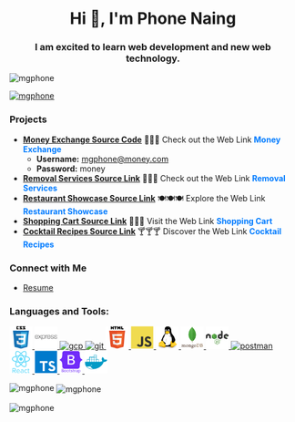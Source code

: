 <h1 align="center">Hi 👋, I'm Phone Naing</h1>
<h3 align="center">I am excited to learn web development and new web technology.</h3>

<p align="left"> <img src="https://komarev.com/ghpvc/?username=mgphone&label=Profile%20views&color=0e75b6&style=flat" alt="mgphone" /> </p>

<p align="left"> <a href="https://github.com/ryo-ma/github-profile-trophy"><img src="https://github-profile-trophy.vercel.app/?username=mgphone&title=Repositories,Followers,Experience,PullRequest,Commits" alt="mgphone" /></a> </p>


### Projects

- [**Money Exchange Source Code**](https://github.com/Mgphone/SuperMarketBE) 💸💸💸 Check out the Web Link <a href="https://super-market-frontend.vercel.app/" target="_blank" style="text-decoration: none; color: #007bff; font-weight: bold;">Money Exchange</a>
  - **Username:** mgphone@money.com
  - **Password:** money
- [**Removal Services Source Link**](https://github.com/Mgphone/TurboRemoval) 🚌🚌🚌 Check out the Web Link <a href="https://turboremovals.co.uk/" target="_blank" style="text-decoration: none; color: #007bff; font-weight: bold;">Removal Services</a>
- [**Restaurant Showcase Source Link**](https://github.com/Mgphone/AsiaReact) 🍽️🍽️🍽️ Explore the Web Link <a href="https://asia-villa.co.uk" target="_blank" style="text-decoration: none; color: #007bff; font-weight: bold;">Restaurant Showcase</a>
- [**Shopping Cart Source Link**](https://github.com/Mgphone/-asiacart-) 🛒🛒🛒 Visit the Web Link <a href="https://mgphoneshopping.onrender.com/" target="_blank" style="text-decoration: none; color: #007bff; font-weight: bold;">Shopping Cart</a>
- [**Cocktail Recipes Source Link**](https://github.com/Mgphone/mgphonecocktail) 🍸🍸🍸 Discover the Web Link <a href="https://mgphonecocktails.netlify.app/" target="_blank" style="text-decoration: none; color: #007bff; font-weight: bold;">Cocktail Recipes</a>



### Connect with Me
- [Resume](https://resume-mgphone.vercel.app/)



<h3 align="left">Languages and Tools:</h3>
<p align="left">  
  <a href="https://www.w3schools.com/css/" target="_blank" rel="noreferrer"> <img src="https://raw.githubusercontent.com/devicons/devicon/master/icons/css3/css3-original-wordmark.svg" alt="css3" width="40" height="40"/> </a> 
  <a href="https://expressjs.com" target="_blank" rel="noreferrer"> <img src="https://raw.githubusercontent.com/devicons/devicon/master/icons/express/express-original-wordmark.svg" alt="express" width="40" height="40"/> </a> 
  <a href="https://cloud.google.com" target="_blank" rel="noreferrer"> <img src="https://www.vectorlogo.zone/logos/google_cloud/google_cloud-icon.svg" alt="gcp" width="40" height="40"/> </a> 
  <a href="https://git-scm.com/" target="_blank" rel="noreferrer"> <img src="https://www.vectorlogo.zone/logos/git-scm/git-scm-icon.svg" alt="git" width="40" height="40"/> </a> 
  <a href="https://www.w3.org/html/" target="_blank" rel="noreferrer"> <img src="https://raw.githubusercontent.com/devicons/devicon/master/icons/html5/html5-original-wordmark.svg" alt="html5" width="40" height="40"/> </a> 
  <a href="https://developer.mozilla.org/en-US/docs/Web/JavaScript" target="_blank" rel="noreferrer"> <img src="https://raw.githubusercontent.com/devicons/devicon/master/icons/javascript/javascript-original.svg" alt="javascript" width="40" height="40"/> </a> 
  <a href="https://www.linux.org/" target="_blank" rel="noreferrer"> <img src="https://raw.githubusercontent.com/devicons/devicon/master/icons/linux/linux-original.svg" alt="linux" width="40" height="40"/> </a> 
  <a href="https://www.mongodb.com/" target="_blank" rel="noreferrer"> <img src="https://raw.githubusercontent.com/devicons/devicon/master/icons/mongodb/mongodb-original-wordmark.svg" alt="mongodb" width="40" height="40"/> </a> 
  <a href="https://nodejs.org" target="_blank" rel="noreferrer"> <img src="https://raw.githubusercontent.com/devicons/devicon/master/icons/nodejs/nodejs-original-wordmark.svg" alt="nodejs" width="40" height="40"/> </a> 
  <a href="https://postman.com" target="_blank" rel="noreferrer"> <img src="https://www.vectorlogo.zone/logos/getpostman/getpostman-icon.svg" alt="postman" width="40" height="40"/> </a> 
  <a href="https://reactjs.org/" target="_blank" rel="noreferrer"> <img src="https://raw.githubusercontent.com/devicons/devicon/master/icons/react/react-original-wordmark.svg" alt="react" width="40" height="40"/> </a> 
  <a href="https://www.typescriptlang.org/" target="_blank" rel="noreferrer"> <img src="https://raw.githubusercontent.com/devicons/devicon/master/icons/typescript/typescript-original.svg" alt="typescript" width="40" height="40"/> </a>
  <a href="https://getbootstrap.com" target="_blank" rel="noreferrer"> <img src="https://raw.githubusercontent.com/devicons/devicon/master/icons/bootstrap/bootstrap-plain-wordmark.svg" alt="bootstrap" width="40" height="40"/> </a>
<a href="https://www.docker.com/" target="_blank" rel="noreferrer"><img src="https://github.com/devicons/devicon/blob/master/icons/docker/docker-plain.svg" alt="docker" width="40" height="40" /></a>
</p>

<p><img align="left" src="https://github-readme-stats.vercel.app/api/top-langs?username=mgphone&show_icons=true&locale=en&layout=compact" alt="mgphone" /></p>

<p>&nbsp;<img align="center" src="https://github-readme-stats.vercel.app/api?username=mgphone&show=prs_merged,prs_merged_percentage&hide=stars,issues,contribs&rank_icon=github&ring_color=fff" alt="mgphone" /></p>

<p><img align="center" src="https://github-readme-streak-stats.herokuapp.com/?user=mgphone&" alt="mgphone" /></p>
